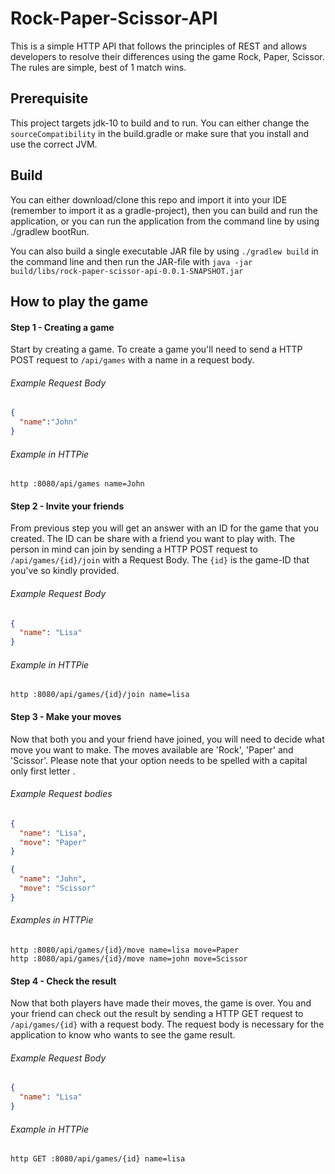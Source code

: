 # Rock-Paper-Scissor-API
This is a simple HTTP API that follows the principles of REST and allows developers to resolve their differences using the game Rock, Paper, Scissor. 
The rules are simple, best of 1 match wins.

## Prerequisite
This project targets jdk-10 to build and to run. You can either change the `sourceCompatibility` in the build.gradle or make sure that you install and use the correct JVM. 
## Build
You can either download/clone this repo and import it into your IDE (remember to import it as a gradle-project), then you can build and run the application, or you can run the application from the command line by using ./gradlew bootRun. 
 
You can also build a single executable JAR file by using `./gradlew build` in the command line and then run the JAR-file with `java -jar build/libs/rock-paper-scissor-api-0.0.1-SNAPSHOT.jar`

## How to play the game

#### Step 1 - Creating a game
Start by creating a game. To create a game you'll need to send a HTTP
POST request to `/api/games` with a name in a request body.
###### Example Request Body
```json
{
  "name":"John"
}
```
###### Example in HTTPie
`http :8080/api/games name=John`

#### Step 2 - Invite your friends
From previous step you will get an answer with an ID for the game that you created.
The ID can be share with a friend you want to play with. 
The person in mind can join by sending a HTTP POST request to `/api/games/{id}/join` with a Request Body.
The `{id}` is the game-ID that you've so kindly provided.
###### Example Request Body
```json
{
  "name": "Lisa"
}
```
###### Example in HTTPie
`http :8080/api/games/{id}/join name=lisa`
#### Step 3 - Make your moves
Now that both you and your friend have joined, you will need to decide what move you want to make. 
The moves available are 'Rock', 'Paper' and 'Scissor'. 
Please note that your option needs to be spelled with a capital only first letter .
###### Example Request bodies
```json
{
  "name": "Lisa",
  "move": "Paper"
}
```
```json
{
  "name": "John",
  "move": "Scissor"
}
```
###### Examples in HTTPie
`http :8080/api/games/{id}/move name=lisa move=Paper` <br>
`http :8080/api/games/{id}/move name=john move=Scissor`
#### Step 4 - Check the result
Now that both players have made their moves, the game is over.
You and your friend can check out the result by sending a HTTP GET request to `/api/games/{id}` with a request body.
The request body is necessary for the application to know who wants to see the game result. 
###### Example Request Body
```json
{
  "name": "Lisa"
}
```
###### Example in HTTPie
`http GET :8080/api/games/{id} name=lisa`

